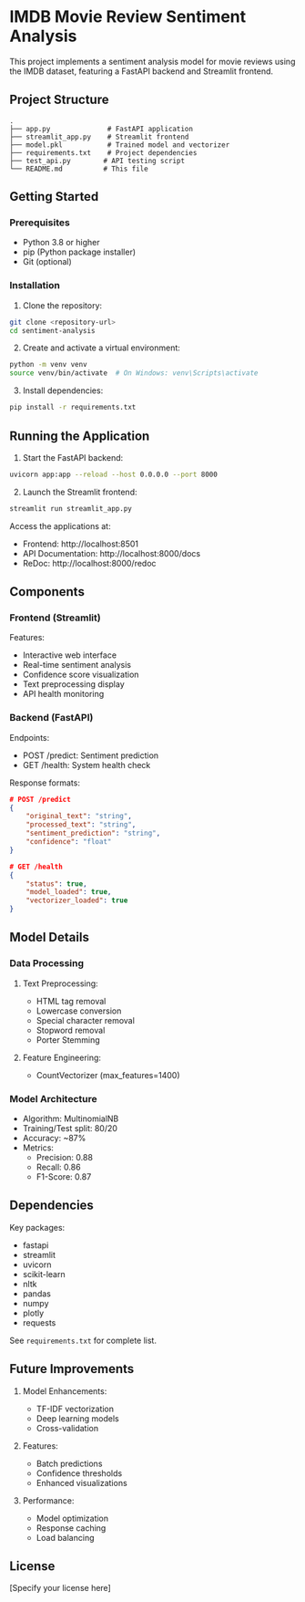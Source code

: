 # IMDB Movie Review Sentiment Analysis

This project implements a sentiment analysis model for movie reviews using the IMDB dataset, featuring a FastAPI backend and Streamlit frontend.

## Project Structure
```
.
├── app.py              # FastAPI application
├── streamlit_app.py    # Streamlit frontend
├── model.pkl           # Trained model and vectorizer
├── requirements.txt    # Project dependencies
├── test_api.py        # API testing script
└── README.md          # This file
```

## Getting Started

### Prerequisites
- Python 3.8 or higher
- pip (Python package installer)
- Git (optional)

### Installation

1. Clone the repository:
```bash
git clone <repository-url>
cd sentiment-analysis
```

2. Create and activate a virtual environment:
```bash
python -m venv venv
source venv/bin/activate  # On Windows: venv\Scripts\activate
```

3. Install dependencies:
```bash
pip install -r requirements.txt
```

## Running the Application

1. Start the FastAPI backend:
```bash
uvicorn app:app --reload --host 0.0.0.0 --port 8000
```

2. Launch the Streamlit frontend:
```bash
streamlit run streamlit_app.py
```

Access the applications at:
- Frontend: http://localhost:8501
- API Documentation: http://localhost:8000/docs
- ReDoc: http://localhost:8000/redoc

## Components

### Frontend (Streamlit)
Features:
- Interactive web interface
- Real-time sentiment analysis
- Confidence score visualization
- Text preprocessing display
- API health monitoring

### Backend (FastAPI)
Endpoints:
- POST /predict: Sentiment prediction
- GET /health: System health check

Response formats:
```json
# POST /predict
{
    "original_text": "string",
    "processed_text": "string",
    "sentiment_prediction": "string",
    "confidence": "float"
}

# GET /health
{
    "status": true,
    "model_loaded": true,
    "vectorizer_loaded": true
}
```

## Model Details

### Data Processing
1. Text Preprocessing:
   - HTML tag removal
   - Lowercase conversion
   - Special character removal
   - Stopword removal
   - Porter Stemming

2. Feature Engineering:
   - CountVectorizer (max_features=1400)

### Model Architecture
- Algorithm: MultinomialNB
- Training/Test split: 80/20
- Accuracy: ~87%
- Metrics:
  - Precision: 0.88
  - Recall: 0.86
  - F1-Score: 0.87

## Dependencies

Key packages:
- fastapi
- streamlit
- uvicorn
- scikit-learn
- nltk
- pandas
- numpy
- plotly
- requests

See `requirements.txt` for complete list.

## Future Improvements

1. Model Enhancements:
   - TF-IDF vectorization
   - Deep learning models
   - Cross-validation

2. Features:
   - Batch predictions
   - Confidence thresholds
   - Enhanced visualizations

3. Performance:
   - Model optimization
   - Response caching
   - Load balancing

## License
[Specify your license here]

